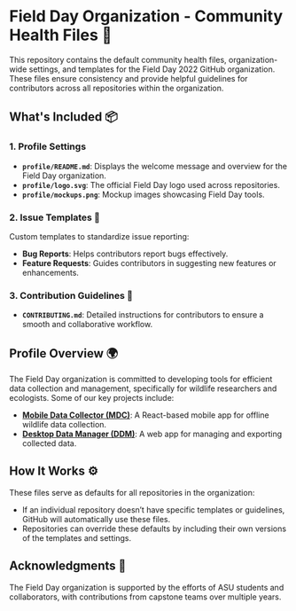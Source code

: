 # Field Day Organization - Community Health Files 🌿

This repository contains the default community health files, organization-wide settings, and templates for the Field Day 2022 GitHub organization. These files ensure consistency and provide helpful guidelines for contributors across all repositories within the organization.

## What's Included 📦

### 1. **Profile Settings**
- **`profile/README.md`**: Displays the welcome message and overview for the Field Day organization.
- **`profile/logo.svg`**: The official Field Day logo used across repositories.
- **`profile/mockups.png`**: Mockup images showcasing Field Day tools.

### 2. **Issue Templates** 📝
Custom templates to standardize issue reporting:
- **Bug Reports**: Helps contributors report bugs effectively.
- **Feature Requests**: Guides contributors in suggesting new features or enhancements.

### 3. **Contribution Guidelines** 🤝
- **`CONTRIBUTING.md`**: Detailed instructions for contributors to ensure a smooth and collaborative workflow.

## Profile Overview 🌍

The Field Day organization is committed to developing tools for efficient data collection and management, specifically for wildlife researchers and ecologists. Some of our key projects include:
- **[Mobile Data Collector (MDC)](https://github.com/Field-Day-2022/mobile-data-collector)**: A React-based mobile app for offline wildlife data collection.
- **[Desktop Data Manager (DDM)](https://github.com/Field-Day-2022/desktop-data-manager)**: A web app for managing and exporting collected data.

## How It Works ⚙️

These files serve as defaults for all repositories in the organization:
- If an individual repository doesn’t have specific templates or guidelines, GitHub will automatically use these files.
- Repositories can override these defaults by including their own versions of the templates and settings.

## Acknowledgments 🙏

The Field Day organization is supported by the efforts of ASU students and collaborators, with contributions from capstone teams over multiple years.

[def]: https://github.com/Field-Day-2022/desktop-data-manager